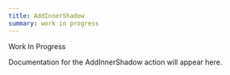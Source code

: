 ```yaml
---
title: AddInnerShadow
summary: work in progress
---
```


Work In Progress

Documentation for the AddInnerShadow action will appear here.